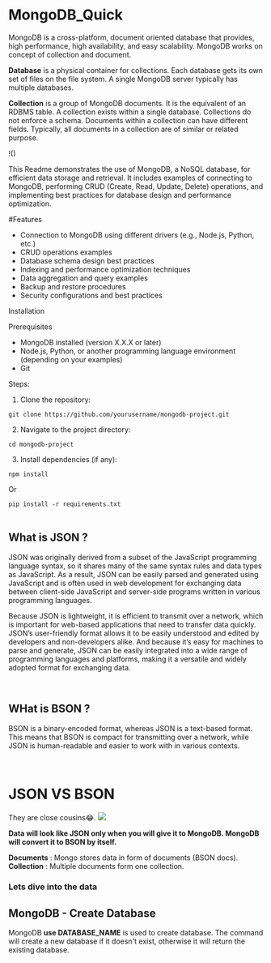 # MongoDB_Quick

MongoDB is a cross-platform, document oriented database that provides, high performance, high availability, and easy scalability. MongoDB works on concept of collection and document.

**Database** is a physical container for collections. Each database gets its own set of files on the file system. A single MongoDB server typically has multiple databases.

**Collection** is a group of MongoDB documents. It is the equivalent of an RDBMS table. A collection exists within a single database. Collections do not enforce a schema. Documents within a collection can have different fields. Typically, all documents in a collection are of similar or related purpose.

!()

This Readme demonstrates the use of MongoDB, a NoSQL database, for efficient data storage and retrieval. It includes examples of connecting to MongoDB, performing CRUD (Create, Read, Update, Delete) operations, and implementing best practices for database design and performance optimization.

#Features 

- Connection to MongoDB using different drivers (e.g., Node.js, Python, etc.)
- CRUD operations examples
- Database schema design best practices
- Indexing and performance optimization techniques
- Data aggregation and query examples
- Backup and restore procedures
- Security configurations and best practices

Installation

Prerequisites

- MongoDB installed (version X.X.X or later)
- Node.js, Python, or another programming language environment (depending on your examples)
- Git
  
Steps:

1. Clone the repository:

```git clone https://github.com/yourusername/mongodb-project.git```

2. Navigate to the project directory:

```cd mongodb-project```

3. Install dependencies (if any):

``` npm install ```

Or

```pip install -r requirements.txt```
<br>
<br>

## What is JSON ?

JSON was originally derived from a subset of the JavaScript programming language syntax, so it shares many of the same syntax rules and data types as JavaScript. As a result, JSON can be easily parsed and generated using JavaScript and is often used in web development for exchanging data between client-side JavaScript and server-side programs written in various programming languages.

 

Because JSON is lightweight, it is efficient to transmit over a network, which is important for web-based applications that need to transfer data quickly. JSON’s user-friendly format allows it to be easily understood and edited by developers and non-developers alike. And because it’s easy for machines to parse and generate, JSON can be easily integrated into a wide range of programming languages and platforms, making it a versatile and widely adopted format for exchanging data.

<br>

## WHat is BSON ?


BSON is a binary-encoded format, whereas JSON is a text-based format. This means that BSON is compact for transmitting over a network, while JSON is human-readable and easier to work with in various contexts. 

<br>

# JSON VS BSON
They are close cousins😂. 
![](assets/images/BSONvsXML.png)

**Data will look like JSON only when you will give it to MongoDB. MongoDB will convert it to BSON by itself.**

**Documents** : Mongo stores data in form of documents (BSON docs).
**Collection** : Multiple documents form one collection.


### Lets dive into the data

## MongoDB - Create Database

MongoDB **use DATABASE_NAME** is used to create database. The command will create a new database if it doesn't exist, otherwise it will return the existing database.




